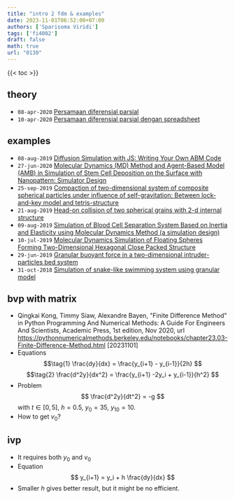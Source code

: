 ```yaml
---
title: "intro 2 fdm & examples"
date: 2023-11-01T06:52:00+07:00
authors: ['Sparisoma Viridi']
tags: ['fi4002']
draft: false
math: true
url: "0130"
---
```

{{< toc >}}


## theory
+ `08-apr-2020` [Persamaan diferensial parsial](https://doi.org/10.5281/zenodo.3744577)
+ `10-apr-2020` [Persamaan diferensial parsial dengan spreadsheet](https://doi.org/10.5281/zenodo.3747500)


## examples
+ `08-aug-2019` [Diffusion Simulation with JS: Writing Your Own ABM Code](https://www.slideshare.net/sparisoma/diffusion-simulation-with-js-writing-your-own-abm-code)
+ `27-jun-2020` [Molecular Dynamics (MD) Method and Agent-Based Model (AMB) in Simulation of Stem Cell Deposition on the Surface with Nanopattern: Simulator Design](https://www.slideshare.net/sparisoma/molecular-dynamics-md-method-and-agentbased-model-amb-in-simulation-of-stem-cell-deposition-on-the-surface-with-nanopattern-simulator-design)
+ `25-sep-2019` [Compaction of two-dimensional system of composite spherical particles under influence of self-gravitation: Between lock-and-key model and tetris-structure](https://www.slideshare.net/sparisoma/compaction-of-twodimensional-system-of-composite-spherical-particles-under-influence-of-selfgravitation-between-lockandkey-model-and-tetrisstructure)
+ `21-aug-2019` [Head-on collision of two spherical grains with 2-d internal structure](https://www.slideshare.net/sparisoma/headon-collision-of-two-spherical-grains-with-2d-internal-structure)
+ `09-aug-2019` [Simulation of Blood Cell Separation System Based on Inertia and Elasticity using Molecular Dynamics Method (a simulation design)](https://www.slideshare.net/sparisoma/simulation-of-blood-cell-separation-system-based-on-inertia-and-elasticity-using-molecular-dynamics-method-a-simulation-design)
+ `10-jul-2019` [Molecular Dynamics Simulation of Floating Spheres Forming Two-Dimensional Hexagonal Close Packed Structure](https://www.slideshare.net/sparisoma/molecular-dynamics-simulation-of-floating-spheres-forming-twodimensional-hexagonal-close-packed-structure)
+ `29-jun-2019` [Granular buoyant force in a two-dimensional intruder-particles bed system](https://www.slideshare.net/sparisoma/granular-buoyant-force-in-a-twodimensional-intruderparticles-bed-system)
+ `31-oct-2018` [Simulation of snake-like swimming system using granular model](https://doi.org/10.5281/zenodo.2673046)


## bvp with matrix
+ Qingkai Kong, Timmy Siaw, Alexandre Bayen, "Finite Difference Method" in Python Programming And Numerical Methods: A Guide For Engineers And Scientists, Academic Press, 1st edition, Nov 2020, url https://pythonnumericalmethods.berkeley.edu/notebooks/chapter23.03-Finite-Difference-Method.html [20231101]
+ Equations
$$\tag{1}
\frac{dy}{dx} = \frac{y_{i+1} - y_{i-1}}{2h}
$$
$$\tag{2}
\frac{d^2y}{dx^2} = \frac{y_{i+1} -2y_i + y_{i-1}}{h^2}
$$
+ Problem
$$
\frac{d^2y}{dt^2} = -g
$$
with $t \in [0, 5]$, $h = 0.5$, $y_0 = 35$, $y_{10} = 10$.
+ How to get $v_0$?


## ivp
+ It requires both $y_0$ and $v_0$
+ Equation
$$
y_{i+1} = y_i + h \frac{dy}{dx}
$$
+ Smaller $h$ gives better result, but it might be no efficient.